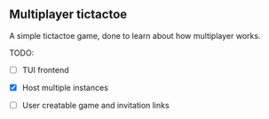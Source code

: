 ## Multiplayer tictactoe

A simple tictactoe game, done to learn about how multiplayer works.

TODO:
- [ ] TUI frontend
- [x] Host multiple instances
- [ ] User creatable game and invitation links

